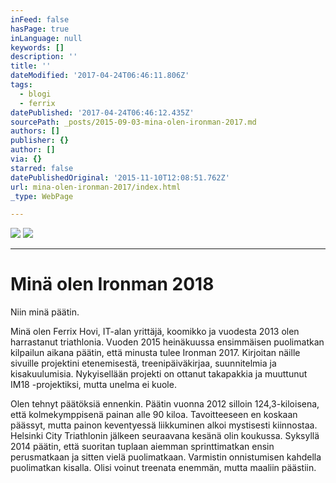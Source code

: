 ```yaml
---
inFeed: false
hasPage: true
inLanguage: null
keywords: []
description: ''
title: ''
dateModified: '2017-04-24T06:46:11.806Z'
tags:
  - blogi
  - ferrix
datePublished: '2017-04-24T06:46:12.435Z'
sourcePath: _posts/2015-09-03-mina-olen-ironman-2017.md
authors: []
publisher: {}
author: []
via: {}
starred: false
datePublishedOriginal: '2015-11-10T12:08:51.762Z'
url: mina-olen-ironman-2017/index.html
_type: WebPage

---
```

![](https://s3-us-west-2.amazonaws.com/the-grid-img/p/52e09000428fa0574a706ac86a06e580a7e07504.jpg)
![](https://s3-us-west-2.amazonaws.com/the-grid-img/p/7b069fad850859d0d4762822b757567df5708965.jpg)

---

# Minä olen Ironman 2018

Niin minä päätin.

Minä olen Ferrix Hovi, IT-alan yrittäjä, koomikko ja vuodesta 2013 olen harrastanut triathlonia. Vuoden 2015 heinäkuussa ensimmäisen puolimatkan kilpailun aikana päätin, että minusta tulee Ironman 2017\. Kirjoitan näille sivuille projektini etenemisestä, treenipäiväkirjaa, suunnitelmia ja kisakuulumisia. Nykyisellään projekti on ottanut takapakkia ja muuttunut IM18 -projektiksi, mutta unelma ei kuole.

Olen tehnyt päätöksiä ennenkin. Päätin vuonna 2012 silloin 124,3-kiloisena, että kolmekymppisenä painan alle 90 kiloa. Tavoitteeseen en koskaan päässyt, mutta painon keventyessä liikkuminen alkoi mystisesti kiinnostaa. Helsinki City Triathlonin jälkeen seuraavana kesänä olin koukussa. Syksyllä 2014 päätin, että suoritan tuplaan aiemman sprinttimatkan ensin perusmatkaan ja sitten vielä puolimatkaan. Varmistin onnistumisen kahdella puolimatkan kisalla. Olisi voinut treenata enemmän, mutta maaliin päästiin.